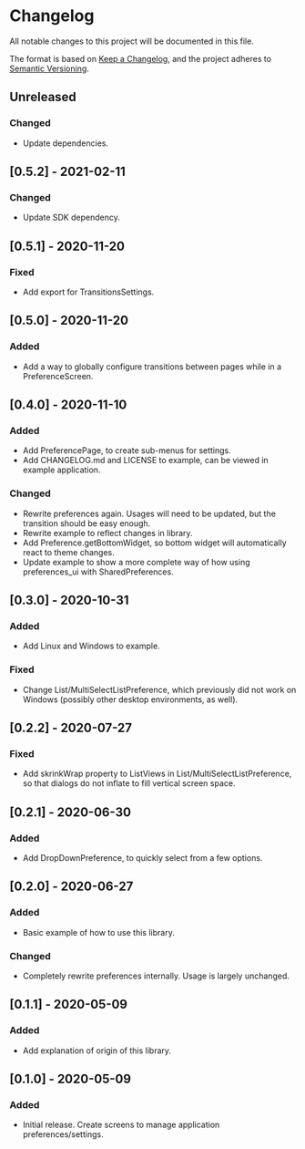 # Changelog
All notable changes to this project will be documented in this file.

The format is based on [Keep a Changelog](https://keepachangelog.com/en/1.0.0/),
and the project adheres to [Semantic Versioning](https://semver.org/spec/v2.0.0.html).

## Unreleased
### Changed
 - Update dependencies.

## [0.5.2] - 2021-02-11
### Changed
- Update SDK dependency.

## [0.5.1] - 2020-11-20
### Fixed
 - Add export for TransitionsSettings.

## [0.5.0] - 2020-11-20
### Added
 - Add a way to globally configure transitions between pages while in a PreferenceScreen.

## [0.4.0] - 2020-11-10
### Added
 - Add PreferencePage, to create sub-menus for settings.
 - Add CHANGELOG.md and LICENSE to example, can be viewed in example application.
### Changed
 - Rewrite preferences again. Usages will need to be updated, but the transition should be easy enough.
 - Rewrite example to reflect changes in library.
 - Add Preference.getBottomWidget, so bottom widget will automatically react to theme changes.
 - Update example to show a more complete way of how using preferences_ui with SharedPreferences.

## [0.3.0] - 2020-10-31
### Added
 - Add Linux and Windows to example.
### Fixed
 - Change List/MultiSelectListPreference, which previously did not work on Windows (possibly other desktop environments, as well).

## [0.2.2] - 2020-07-27
### Fixed
 - Add skrinkWrap property to ListViews in List/MultiSelectListPreference, so that dialogs do not inflate to fill vertical screen space.

## [0.2.1] - 2020-06-30
### Added
 - Add DropDownPreference, to quickly select from a few options.

## [0.2.0] - 2020-06-27
### Added
 - Basic example of how to use this library.
### Changed
 - Completely rewrite preferences internally. Usage is largely unchanged.

## [0.1.1] - 2020-05-09
### Added
 - Add explanation of origin of this library.

## [0.1.0] - 2020-05-09
### Added
 - Initial release. Create screens to manage application preferences/settings.
